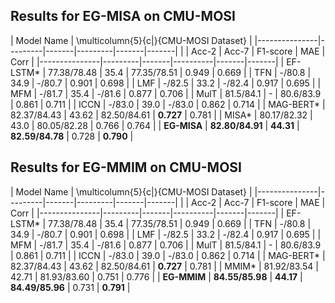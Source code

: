 ## Results for EG-MISA on CMU-MOSI

| Model Name    | \multicolumn{5}{c|}{CMU-MOSI Dataset}                  |
|---------------|---------|-------|---------|-------|-------|
|               | Acc-2   | Acc-7 | F1-score | MAE   | Corr |
|---------------|---------|-------|----------|-------|-------|
| EF-LSTM*      | 77.38/78.48 | 35.4 | 77.35/78.51 | 0.949 | 0.669 |
| TFN           | -/80.8  | 34.9 | -/80.7  | 0.901 | 0.698 |
| LMF           | -/82.5  | 33.2 | -/82.4  | 0.917 | 0.695 |
| MFM           | -/81.7  | 35.4 | -/81.6  | 0.877 | 0.706 |
| MulT          | 81.5/84.1 | -   | 80.6/83.9 | 0.861 | 0.711 |
| ICCN          | -/83.0  | 39.0 | -/83.0  | 0.862 | 0.714 |
| MAG-BERT*     | 82.37/84.43 | 43.62 | 82.50/84.61 | **0.727** | 0.781 |
| MISA*         | 80.17/82.32 | 43.0 | 80.05/82.28 | 0.766 | 0.764 |
| **EG-MISA**   | **82.80/84.91** | **44.31** | **82.59/84.78** | 0.728 | **0.790** |

## Results for EG-MMIM on CMU-MOSI

| Model Name    | \multicolumn{5}{c|}{CMU-MOSI Dataset}                  |
|---------------|---------|-------|---------|-------|-------|
|               | Acc-2   | Acc-7 | F1-score | MAE   | Corr |
|---------------|---------|-------|----------|-------|-------|
| EF-LSTM*      | 77.38/78.48 | 35.4 | 77.35/78.51 | 0.949 | 0.669 |
| TFN           | -/80.8  | 34.9 | -/80.7  | 0.901 | 0.698 |
| LMF           | -/82.5  | 33.2 | -/82.4  | 0.917 | 0.695 |
| MFM           | -/81.7  | 35.4 | -/81.6  | 0.877 | 0.706 |
| MulT          | 81.5/84.1 | -   | 80.6/83.9 | 0.861 | 0.711 |
| ICCN          | -/83.0  | 39.0 | -/83.0  | 0.862 | 0.714 |
| MAG-BERT*     | 82.37/84.43 | 43.62 | 82.50/84.61 | **0.727** | 0.781 |
| MMIM*         | 81.92/83.54 | 42.71 | 81.93/83.60 | 0.751 | 0.776 |
| **EG-MMIM**   | **84.55/85.98** | **44.17** | **84.49/85.96** | 0.731 | **0.791** |

